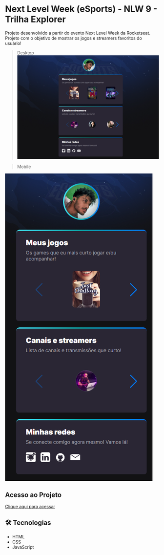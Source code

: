 # Next Level Week (eSports) - NLW 9 - Trilha Explorer

Projeto desenvolvido a partir do evento Next Level Week da Rocketseat.
Projeto com o objetivo de mostrar os jogos e streamers favoritos do usuário!

> Desktop
![preview](./.github/preview-desktop.png)

> Mobile
> 
![preview](./.github/preview-mobile.png)


## Acesso ao Projeto

[Clique aqui para acessar](https://deivisondelmiro.github.io/nlw-esports-explorer)

## 🛠️ Tecnologias

- HTML
- CSS
- JavaScript
